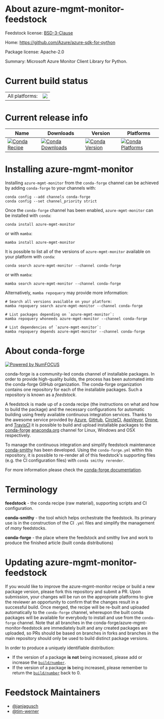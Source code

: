 About azure-mgmt-monitor-feedstock
==================================

Feedstock license: [BSD-3-Clause](https://github.com/conda-forge/azure-mgmt-monitor-feedstock/blob/main/LICENSE.txt)

Home: https://github.com/Azure/azure-sdk-for-python

Package license: Apache-2.0

Summary: Microsoft Azure Monitor Client Library for Python.

Current build status
====================


<table><tr><td>All platforms:</td>
    <td>
      <a href="https://dev.azure.com/conda-forge/feedstock-builds/_build/latest?definitionId=9751&branchName=main">
        <img src="https://dev.azure.com/conda-forge/feedstock-builds/_apis/build/status/azure-mgmt-monitor-feedstock?branchName=main">
      </a>
    </td>
  </tr>
</table>

Current release info
====================

| Name | Downloads | Version | Platforms |
| --- | --- | --- | --- |
| [![Conda Recipe](https://img.shields.io/badge/recipe-azure--mgmt--monitor-green.svg)](https://anaconda.org/conda-forge/azure-mgmt-monitor) | [![Conda Downloads](https://img.shields.io/conda/dn/conda-forge/azure-mgmt-monitor.svg)](https://anaconda.org/conda-forge/azure-mgmt-monitor) | [![Conda Version](https://img.shields.io/conda/vn/conda-forge/azure-mgmt-monitor.svg)](https://anaconda.org/conda-forge/azure-mgmt-monitor) | [![Conda Platforms](https://img.shields.io/conda/pn/conda-forge/azure-mgmt-monitor.svg)](https://anaconda.org/conda-forge/azure-mgmt-monitor) |

Installing azure-mgmt-monitor
=============================

Installing `azure-mgmt-monitor` from the `conda-forge` channel can be achieved by adding `conda-forge` to your channels with:

```
conda config --add channels conda-forge
conda config --set channel_priority strict
```

Once the `conda-forge` channel has been enabled, `azure-mgmt-monitor` can be installed with `conda`:

```
conda install azure-mgmt-monitor
```

or with `mamba`:

```
mamba install azure-mgmt-monitor
```

It is possible to list all of the versions of `azure-mgmt-monitor` available on your platform with `conda`:

```
conda search azure-mgmt-monitor --channel conda-forge
```

or with `mamba`:

```
mamba search azure-mgmt-monitor --channel conda-forge
```

Alternatively, `mamba repoquery` may provide more information:

```
# Search all versions available on your platform:
mamba repoquery search azure-mgmt-monitor --channel conda-forge

# List packages depending on `azure-mgmt-monitor`:
mamba repoquery whoneeds azure-mgmt-monitor --channel conda-forge

# List dependencies of `azure-mgmt-monitor`:
mamba repoquery depends azure-mgmt-monitor --channel conda-forge
```


About conda-forge
=================

[![Powered by
NumFOCUS](https://img.shields.io/badge/powered%20by-NumFOCUS-orange.svg?style=flat&colorA=E1523D&colorB=007D8A)](https://numfocus.org)

conda-forge is a community-led conda channel of installable packages.
In order to provide high-quality builds, the process has been automated into the
conda-forge GitHub organization. The conda-forge organization contains one repository
for each of the installable packages. Such a repository is known as a *feedstock*.

A feedstock is made up of a conda recipe (the instructions on what and how to build
the package) and the necessary configurations for automatic building using freely
available continuous integration services. Thanks to the awesome service provided by
[Azure](https://azure.microsoft.com/en-us/services/devops/), [GitHub](https://github.com/),
[CircleCI](https://circleci.com/), [AppVeyor](https://www.appveyor.com/),
[Drone](https://cloud.drone.io/welcome), and [TravisCI](https://travis-ci.com/)
it is possible to build and upload installable packages to the
[conda-forge](https://anaconda.org/conda-forge) [anaconda.org](https://anaconda.org/)
channel for Linux, Windows and OSX respectively.

To manage the continuous integration and simplify feedstock maintenance
[conda-smithy](https://github.com/conda-forge/conda-smithy) has been developed.
Using the ``conda-forge.yml`` within this repository, it is possible to re-render all of
this feedstock's supporting files (e.g. the CI configuration files) with ``conda smithy rerender``.

For more information please check the [conda-forge documentation](https://conda-forge.org/docs/).

Terminology
===========

**feedstock** - the conda recipe (raw material), supporting scripts and CI configuration.

**conda-smithy** - the tool which helps orchestrate the feedstock.
                   Its primary use is in the construction of the CI ``.yml`` files
                   and simplify the management of *many* feedstocks.

**conda-forge** - the place where the feedstock and smithy live and work to
                  produce the finished article (built conda distributions)


Updating azure-mgmt-monitor-feedstock
=====================================

If you would like to improve the azure-mgmt-monitor recipe or build a new
package version, please fork this repository and submit a PR. Upon submission,
your changes will be run on the appropriate platforms to give the reviewer an
opportunity to confirm that the changes result in a successful build. Once
merged, the recipe will be re-built and uploaded automatically to the
`conda-forge` channel, whereupon the built conda packages will be available for
everybody to install and use from the `conda-forge` channel.
Note that all branches in the conda-forge/azure-mgmt-monitor-feedstock are
immediately built and any created packages are uploaded, so PRs should be based
on branches in forks and branches in the main repository should only be used to
build distinct package versions.

In order to produce a uniquely identifiable distribution:
 * If the version of a package **is not** being increased, please add or increase
   the [``build/number``](https://docs.conda.io/projects/conda-build/en/latest/resources/define-metadata.html#build-number-and-string).
 * If the version of a package **is** being increased, please remember to return
   the [``build/number``](https://docs.conda.io/projects/conda-build/en/latest/resources/define-metadata.html#build-number-and-string)
   back to 0.

Feedstock Maintainers
=====================

* [@janjagusch](https://github.com/janjagusch/)
* [@tim-werner](https://github.com/tim-werner/)

